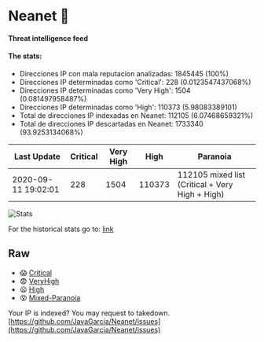 # Neanet :hocho:
#### Threat intelligence feed
#### The stats:

- Direcciones IP con mala reputacion analizadas: 1845445 (100%)
- Direcciones IP determinadas como 'Critical':  228 (0.0123547437068%)
- Direcciones IP determinadas como 'Very High':  1504 (0.081497958487%)
- Direcciones IP determinadas como 'High':  110373 (5.98083389101)
- Total de direcciones IP indexadas en Neanet:  112105 (6.07468659321%)
- Total de direcciones IP descartadas en Neanet:  1733340 (93.9253134068%)

| Last Update | Critical | Very High | High | Paranoia |
| --- | --- | --- | --- | --- |
| 2020-09-11 19:02:01 | 228 | 1504 | 110373 | 112105 mixed list (Critical + Very High + High)|

![Stats](https://docs.google.com/spreadsheets/d/e/2PACX-1vSnaNMIXVabIpDJjufMlzH7poXnshF3mgd8Is1g9ytUEzVsP5my4Trn8f-xkoLLQ38xpL3HtmUexLo6/pubchart?oid=501124687&format=image)

For the historical stats go to: [link](/stats.csv)
## Raw
- :scream: [Critical](https://raw.githubusercontent.com/JavaGarcia/Neanet/master/blacklists/neanet_critical.txt)
- :fearful: [VeryHigh](https://raw.githubusercontent.com/JavaGarcia/Neanet/master/blacklists/neanet_veryHigh.txtt)
- :frowning: [High](https://raw.githubusercontent.com/JavaGarcia/Neanet/master/blacklists/neanet_high.txt)
- :dizzy_face: [Mixed-Paranoia](https://raw.githubusercontent.com/JavaGarcia/Neanet/master/blacklists/neanet_all.txt)


Your IP is indexed? You may request to takedown. [https://github.com/JavaGarcia/Neanet/issues](https://github.com/JavaGarcia/Neanet/issues)












































































































































































































































































































































































































































































































































































































































































































































